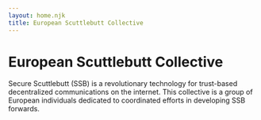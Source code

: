 ```yaml
---
layout: home.njk
title: European Scuttlebutt Collective
---
```


# European Scuttlebutt Collective

Secure Scuttlebutt (SSB) is a revolutionary technology for trust-based decentralized communications on the internet. This collective is a group of European individuals dedicated to coordinated efforts in developing SSB forwards.

<div class="rect1"></div>

